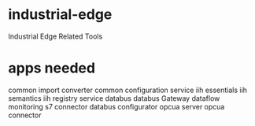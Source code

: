 # industrial-edge
Industrial Edge Related Tools

# apps needed
common import converter
common configuration service
iih essentials
iih semantics
iih registry service
databus
databus Gateway
dataflow monitoring
s7 connector
databus configurator
opcua server
opcua connector

